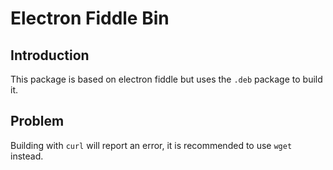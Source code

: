 # Electron Fiddle Bin

## Introduction

This package is based on electron fiddle but uses the `.deb` package to build it.

## Problem

Building with `curl` will report an error, it is recommended to use `wget` instead.
